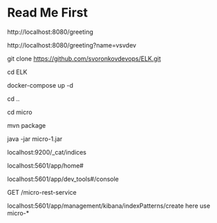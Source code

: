 # Read Me First


http://localhost:8080/greeting

http://localhost:8080/greeting?name=vsvdev

git clone https://github.com/svoronkovdevops/ELK.git

cd ELK

docker-compose up -d

cd ..

cd micro

mvn package

java -jar micro-1.jar

localhost:9200/_cat/indices

localhost:5601/app/home#

localhost:5601/app/dev_tools#/console

GET /micro-rest-service

localhost:5601/app/management/kibana/indexPatterns/create
here use micro-*